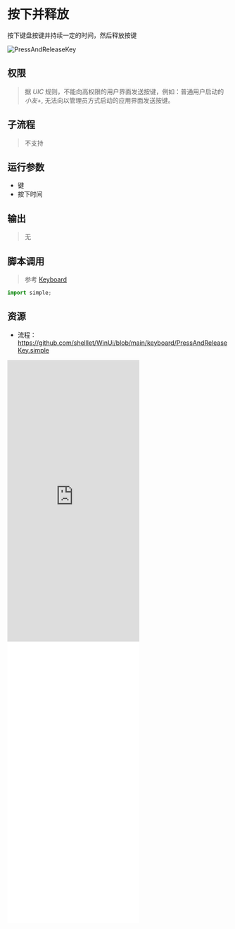 # 按下并释放
按下键盘按键并持续一定的时间，然后释放按键

![PressAndReleaseKey](./images/03.png ':size=90%')

## 权限
> 据 *UIC* 规则，不能向高权限的用户界面发送按键，例如：普通用户启动的 *小友+*, 无法向以管理员方式启动的应用界面发送按键。

## 子流程
> 不支持


## 运行参数

* 键
* 按下时间


## 输出

> 无
    


## 脚本调用
> 参考 [Keyboard](./types/Keyboard.md)
```python
import simple;

```

## 资源
* 流程：https://github.com/shelllet/WinUi/blob/main/keyboard/PressAndReleaseKey.simple

<iframe type="text/html" height="640px" src="https://www.youtube.com/embed/lyDcDK-szxA" frameborder="0"></iframe>

<iframe src="//player.bilibili.com/player.html?bvid=BV1n8411972z&page=1&autoplay=0" height='640px' scrolling="no" frameborder="no" framespacing="0" allowfullscreen="true"></iframe>